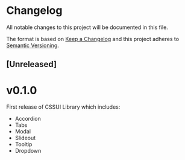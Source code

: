 # Changelog
All notable changes to this project will be documented in this file.

The format is based on [Keep a Changelog](http://keepachangelog.com/)
and this project adheres to [Semantic Versioning](http://semver.org/).

## [Unreleased]
# v0.1.0

First release of CSSUI Library which includes:

- Accordion
- Tabs
- Modal
- Slideout
- Tooltip
- Dropdown